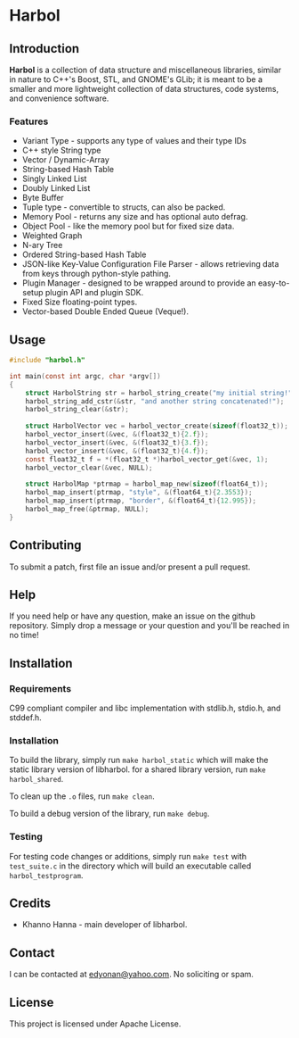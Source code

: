 # Harbol

## Introduction

**Harbol** is a collection of data structure and miscellaneous libraries, similar in nature to C++'s Boost, STL, and GNOME's GLib; it is meant to be a smaller and more lightweight collection of data structures, code systems, and convenience software.


### Features

* Variant Type - supports any type of values and their type IDs
* C++ style String type
* Vector / Dynamic-Array
* String-based Hash Table
* Singly Linked List
* Doubly Linked List
* Byte Buffer
* Tuple type - convertible to structs, can also be packed.
* Memory Pool - returns any size and has optional auto defrag.
* Object Pool - like the memory pool but for fixed size data.
* Weighted Graph
* N-ary Tree
* Ordered String-based Hash Table
* JSON-like Key-Value Configuration File Parser - allows retrieving data from keys through python-style pathing.
* Plugin Manager - designed to be wrapped around to provide an easy-to-setup plugin API and plugin SDK.
* Fixed Size floating-point types.
* Vector-based Double Ended Queue (Veque!).


## Usage

```c
#include "harbol.h"

int main(const int argc, char *argv[])
{
	struct HarbolString str = harbol_string_create("my initial string!");
	harbol_string_add_cstr(&str, "and another string concatenated!");
	harbol_string_clear(&str);
	
	struct HarbolVector vec = harbol_vector_create(sizeof(float32_t));
	harbol_vector_insert(&vec, &(float32_t){2.f});
	harbol_vector_insert(&vec, &(float32_t){3.f});
	harbol_vector_insert(&vec, &(float32_t){4.f});
	const float32_t f = *(float32_t *)harbol_vector_get(&vec, 1);
	harbol_vector_clear(&vec, NULL);
	
	struct HarbolMap *ptrmap = harbol_map_new(sizeof(float64_t));
	harbol_map_insert(ptrmap, "style", &(float64_t){2.3553});
	harbol_map_insert(ptrmap, "border", &(float64_t){12.995});
	harbol_map_free(&ptrmap, NULL);
}
```

## Contributing

To submit a patch, first file an issue and/or present a pull request.

## Help

If you need help or have any question, make an issue on the github repository.
Simply drop a message or your question and you'll be reached in no time!

## Installation

### Requirements

C99 compliant compiler and libc implementation with stdlib.h, stdio.h, and stddef.h.

### Installation

To build the library, simply run `make harbol_static` which will make the static library version of libharbol.
for a shared library version, run `make harbol_shared`.

To clean up the `.o` files, run `make clean`.

To build a debug version of the library, run `make debug`.

### Testing

For testing code changes or additions, simply run `make test` with `test_suite.c` in the directory which will build an executable called `harbol_testprogram`.


## Credits

* Khanno Hanna - main developer of libharbol.


## Contact

I can be contacted at edyonan@yahoo.com. No soliciting or spam.


## License

This project is licensed under Apache License.
